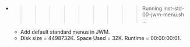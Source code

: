 * >>>>>>>>> Running inst-std-00-jwm-menu.sh ...
  * Add default standard menus in JWM.
  * Disk size = 4498732K. Space Used = 32K. Runtime = 00:00:00:01.
